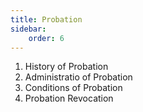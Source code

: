 ```yaml
---
title: Probation
sidebar: 
    order: 6
---
```


1. History of Probation
2. Administratio of Probation
3. Conditions of Probation
4. Probation Revocation
